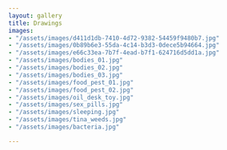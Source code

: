 ```yaml
---
layout: gallery
title: Drawings
images:
- "/assets/images/d411d1db-7410-4d72-9382-54459f9480b7.jpg"
- "/assets/images/0b89b6e3-55da-4c14-b3d3-0dece5b94664.jpg"
- "/assets/images/e66c33ea-7b7f-4ead-b7f1-624716d5dd1a.jpg"
- "/assets/images/bodies_01.jpg"
- "/assets/images/bodies_02.jpg"
- "/assets/images/bodies_03.jpg"
- "/assets/images/food_pest_01.jpg"
- "/assets/images/food_pest_02.jpg"
- "/assets/images/oil_desk_toy.jpg"
- "/assets/images/sex_pills.jpg"
- "/assets/images/sleeping.jpg"
- "/assets/images/tina_weeds.jpg"
- "/assets/images/bacteria.jpg"

---
```

